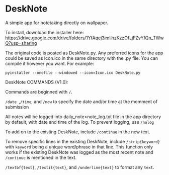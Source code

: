 # DeskNote
A simple app for notetaking directly on wallpaper. 

To install, download the installer here: https://drive.google.com/drive/folders/1YfAqej3imlihzKzzOfLjFZvYfQn_TWwQ?usp=sharing

The original code is posted as DeskNote.py. Any preferred icons for the app could be saved as Icon.ico in the same directory with the .py file. You can compile it however you want. For example:
```
pyinstaller --onefile --windowed --icon=Icon.ico DeskNote.py
```
DeskNote COMMANDS (V1.0):

Commands are beginned with `/`. 

`/date `,`/time`, and `/now` to specify the date and/or time at the momment of submission

All notes will be logged into daily_note>note_log.txt file in the app directory by default, with date and time of the log. To prevent logging, use `/nolog`

To add on to the existing DeskNote, include `/continue` in the new text. 

To remove specific lines in the existing DeskNote, include `/strip{keyword}` with `keyword` being a unique word/phrase in that line. This function only works if the existing DeskNote was logged as the most recent note and `/continue` is mentioned in the text. 

`/textbf{text}`, `/textit{text}`, and `/underline{text}` to format any `text`. 
